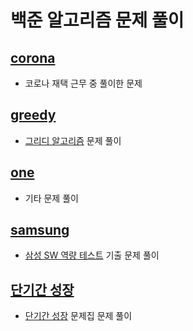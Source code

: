 # 백준 알고리즘 문제 풀이

## [corona](./corona)

* 코로나 재택 근무 중 풀이한 문제

## [greedy](./greedy)

* [그리디 알고리즘](https://www.acmicpc.net/problemset?sort=ac_desc&algo=33) 문제 풀이

## [one](./one)

* 기타 문제 풀이

## [samsung](./samsung)

* [삼성 SW 역량 테스트](https://www.acmicpc.net/workbook/view/1152) 기출 문제 풀이

## [단기간 성장](./단기간성장)

* [단기간 성장](https://www.acmicpc.net/workbook/view/4349) 문제집 문제 풀이
